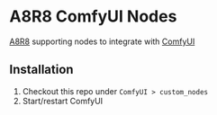 # A8R8 ComfyUI Nodes
[A8R8](https://github.com/ramyma/a8r8) supporting nodes to integrate with [ComfyUI](https://github.com/comfyanonymous/ComfyUI)

## Installation

1. Checkout this repo under `ComfyUI > custom_nodes`
2. Start/restart ComfyUI
